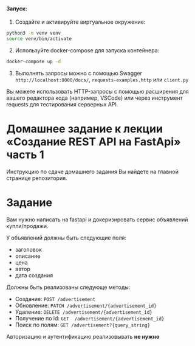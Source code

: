 #### Запуск:

1. Создайте и активируйте виртуальное окружение:

```bash
python3 -m venv venv
source venv/bin/activate
```

2. Используйте docker-compose для запуска контейнера:
```bash
docker-compose up -d
```

3. Выполнять запросы можно c помощью Swagger `http://localhost:8000/docs/`, `requests-examples.http` или `client.py`

Вы можете использовать HTTP-запросы с помощью расширения для вашего редактора кода (например, VSCode) или через инструмент requests для тестирования серверных API.


# Домашнее задание к лекции «Создание REST API на FastApi» часть 1

Инструкцию по сдаче домашнего задания Вы найдете на главной странице репозитория.

# Задание 
Вам нужно написать на fastapi и докеризировать сервис объявлений купли/продажи.

У объявлений должны быть следующие поля:
 - заголовок
 - описание
 - цена
 - автор
 - дата создания

Должны быть реализованы следующе методы:
 - Создание: `POST /advertisement`
 - Обновление: `PATCH /advertisement/{advertisement_id}`
 - Удаление: `DELETE /advertisement/{advertisement_id}`
 - Получение по id: `GET  /advertisement/{advertisement_id}`
 - Поиск по полям: `GET /advertisement?{query_string}`

Авторизацию и аутентификацию реализовывать **не нужно**